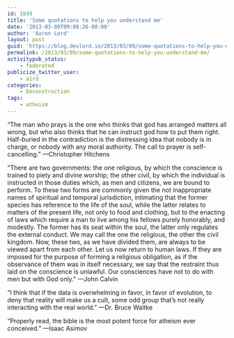 ```yaml
---
id: 1849
title: 'Some quotations to help you understand me'
date: '2013-03-09T09:08:26-08:00'
author: 'Aaron Lord'
layout: post
guid: 'https://blog.devlord.io/2013/03/09/some-quotations-to-help-you-understand-me/'
permalink: /2013/03/09/some-quotations-to-help-you-understand-me/
activitypub_status:
    - federated
publicize_twitter_user:
    - a1rd
categories:
    - Deconstruction
tags:
    - atheism
---
```


“The man who prays is the one who thinks that god has arranged matters all wrong, but who also thinks that he can instruct god how to put them right. Half-buried in the contradiction is the distressing idea that nobody is in charge, or nobody with any moral authority. The call to prayer is self-cancelling.” —Christopher Hitchens

"There are two governments: the one religious, by which the conscience is trained to piety and divine worship; the other civil, by which the individual is instructed in those duties which, as men and citizens, we are bound to perform. To these two forms are commonly given the not inappropriate names of spiritual and temporal jurisdiction, intimating that the former species has reference to the life of the soul, while the latter relates to matters of the present life, not only to food and clothing, but to the enacting of laws which require a man to live among his fellows purely honorably, and modestly. The former has its seat within the soul, the latter only regulates the external conduct. We may call the one the religious, the other the civil kingdom. Now, these two, as we have divided them, are always to be viewed apart from each other. Let us now return to human laws. If they are imposed for the purpose of forming a religious obligation, as if the observance of them was in itself necessary, we say that the restraint thus laid on the conscience is unlawful. Our consciences have not to do with men but with God only." —John Calvin

“I think that if the data is overwhelming in favor, in favor of evolution, to deny that reality will make us a cult, some odd group that’s not really interacting with the real world.” —Dr. Bruce Waltke

“Properly read, the bible is the most potent force for atheism ever conceived.” —Isaac Asimov
